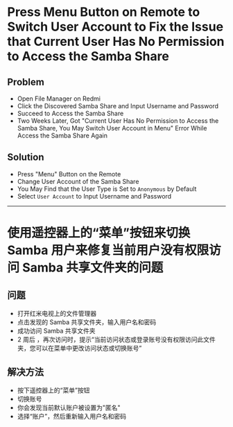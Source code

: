 # Press Menu Button on Remote to Switch User Account to Fix the Issue that Current User Has No Permission to Access the Samba Share

## Problem
* Open File Manager on Redmi
* Click the Discovered Samba Share and Input Username and Password
* Succeed to Access the Samba Share
* Two Weeks Later, Got "Current User Has No Permission to Access the Samba Share, You May Switch User Account in Menu" Error While Access the Samba Share Again

## Solution
* Press "Menu" Button on the Remote
* Change User Account of the Samba Share
* You May Find that the User Type is Set to `Anonymous` by Default
* Select `User Account` to Input Username and Password

---------------

# 使用遥控器上的“菜单”按钮来切换 Samba 用户来修复当前用户没有权限访问 Samba 共享文件夹的问题

## 问题
* 打开红米电视上的文件管理器
* 点击发现的 Samba 共享文件夹，输入用户名和密码
* 成功访问 Samba 共享文件夹
* 2 周后 ，再次访问时，提示“当前访问状态或登录账号没有权限访问此文件夹，您可以在菜单中更改访问状态或切换账号”

## 解决方法
* 按下遥控器上的“菜单”按钮
* 切换账号
* 你会发现当前默认账户被设置为"匿名"
* 选择“账户”，然后重新输入用户名和密码
